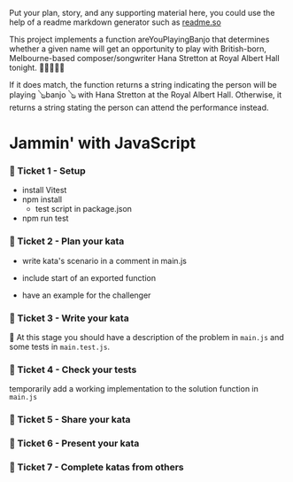 Put your plan, story, and any supporting material here, you could use the help of a readme markdown generator such as [readme.so](https://readme.so/)

This project implements a function areYouPlayingBanjo that determines whether a given name will get an opportunity to play with British-born, Melbourne-based composer/songwriter Hana Stretton at Royal Albert Hall tonight. 🎸🎺🎷🎻🥁

If it does match, the function returns a string indicating the person will be playing 🪕banjo 🪕 with Hana Stretton at the Royal Albert Hall. Otherwise, it returns a string stating the person can attend the performance instead.

# Jammin' with JavaScript

### 🎫 Ticket 1 - Setup

- install Vitest
- npm install
  - test script in package.json
- npm run test

### 🎫 Ticket 2 - Plan your kata

- write kata's scenario in a comment in main.js

- include start of an exported function

- have an example for the challenger

### 🎫 Ticket 3 - Write your kata

🎯 At this stage you should have a description of the problem in `main.js` and some tests in `main.test.js`.

### 🎫 Ticket 4 - Check your tests

temporarily add a working implementation to the solution function in `main.js`

### 🎫 Ticket 5 - Share your kata

### 🎫 Ticket 6 - Present your kata

### 🎫 Ticket 7 - Complete katas from others
